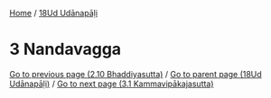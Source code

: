 
[Home](/) / [18Ud Udānapāḷi](../18Ud.md)

# 3 Nandavagga


[Go to previous page (2.10 Bhaddiyasutta)](2/2.10.md) / [Go to parent page (18Ud Udānapāḷi)](0.md) / [Go to next page (3.1 Kammavipākajasutta)](3/3.1.md)


